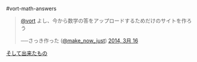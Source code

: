 #vort-math-answers

> [@vort](https://twitter.com/vort) よし、今から数学の答をアップロードするためだけのサイトを作ろう
> 
> ──さっき作った ([@make\_now\_just](https://twitter.com/make_now_just)) [2014, 3月 16](https://twitter.com/make_now_just/statuses/445166722891255808)

[そして出来たもの](http://vort-math-answers.herokuapp.com/)
